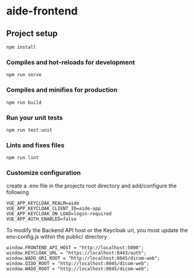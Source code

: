 # aide-frontend

## Project setup

```
npm install
```

### Compiles and hot-reloads for development

```
npm run serve
```

### Compiles and minifies for production

```
npm run build
```

### Run your unit tests

```
npm run test:unit
```

### Lints and fixes files

```
npm run lint
```

### Customize configuration

create a .env file in the projects root directory and add/configure the following

```
VUE_APP_KEYCLOAK_REALM=aide
VUE_APP_KEYCLOAK_CLIENT_ID=aide-app
VUE_APP_KEYCLOAK_ON_LOAD=login-required
VUE_APP_AUTH_ENABLED=false
```

To modify the Backend API host or the Keycloak url, you must update the env-config.js within the public/ directory

```
window.FRONTEND_API_HOST = "http://localhost:5000";
window.KEYCLOAK_URL = "https://localhost:8443/auth";
window.WADO_URI_ROOT = "http://localhost:8045/dicom-web";
window.QIDO_ROOT = "http://localhost:8045/dicom-web";
window.WADO_ROOT = "http://localhost:8045/dicom-web";
